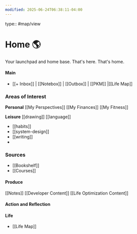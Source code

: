 ```yaml
---
modified: 2025-06-24T06:38:11-04:00
---
```

type:: #map/view 
# Home 🌎
Your launchpad and home base. That's here. That's home.

#### Main
- [[+ Inbox]] | [[Notebox]] | [[Outbox]] | [[PKM]] |[[Life Map]]
### Areas of Interest
<!--Ongoing responsibilities in your life. Areas of different buckets in your life-->

**Personal**
[[My Perspectives]]
[[My Finances]]
[[My Fitness]]



**Leisure**
[[drawing]]
[[language]]

- [[habits]]
- [[system-design]]
- [[writing]]
- 

### Sources
- [[Bookshelf]]
- [[Courses]]

#### Produce
[[Notes]]
[[Developer Content]]
[[Life Optimization Content]]

#### Action and Reflection

#### Life
- [[Life Map]]
